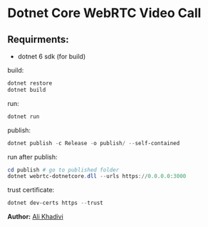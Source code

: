 # Dotnet Core WebRTC Video Call
## Requirments:
- dotnet 6 sdk (for build)

build:
```powershell
dotnet restore
dotnet build
```

run:
```powershell
dotnet run
```

publish:
```powershell
dotnet publish -c Release -o publish/ --self-contained
```
run after publish:
```powershell
cd publish # go to published folder
dotnet webrtc-dotnetcore.dll --urls https://0.0.0.0:3000
```
trust certificate:
```powershell
dotnet dev-certs https --trust
```

**Author:** [Ali Khadivi](https://github.com/AliKhadivi/)
